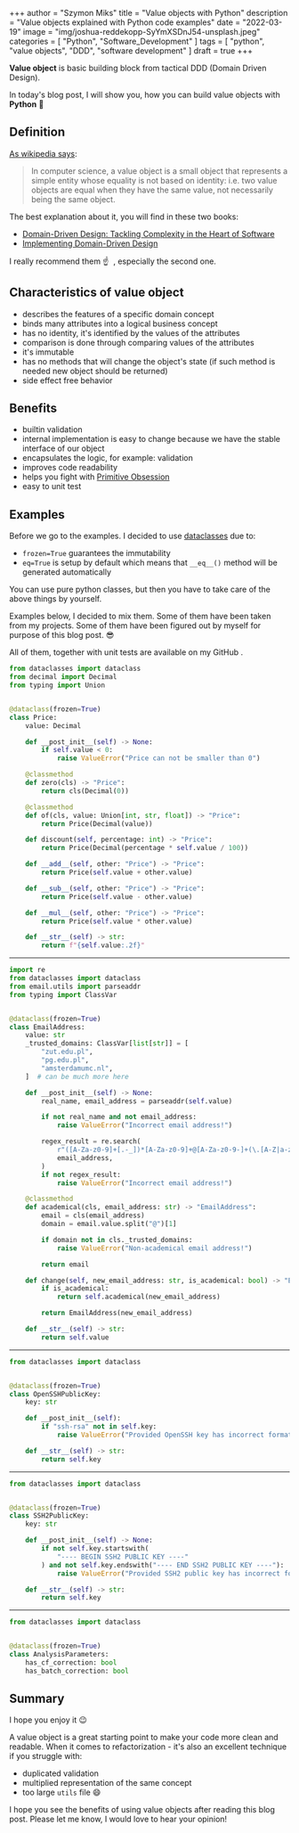 +++
author = "Szymon Miks"
title = "Value objects with Python"
description = "Value objects explained with Python code examples"
date = "2022-03-19"
image = "img/joshua-reddekopp-SyYmXSDnJ54-unsplash.jpeg"
categories = [
     "Python", "Software_Development"
]
tags = [
    "python", "value objects", "DDD", "software development"
]
draft = true
+++

**Value object** is basic building block from tactical DDD (Domain Driven Design).

In today's blog post, I will show you, how you can build value objects with **Python** :snake:

## Definition

[As wikipedia says](https://en.wikipedia.org/wiki/Value_object):
> In computer science, a value object is a small object that represents a simple entity whose equality is not based on identity: i.e. two value objects are equal when they have the same value, not necessarily being the same object.

The best explanation about it, you will find in these two books:
- [Domain-Driven Design: Tackling Complexity in the Heart of Software](https://www.amazon.com/Domain-Driven-Design-Tackling-Complexity-Software/dp/0321125215/)
- [Implementing Domain-Driven Design](https://www.amazon.com/Implementing-Domain-Driven-Design-Vaughn-Vernon/dp/0321834577)

I really recommend them :point_up: &nbsp;, especially the second one.


## Characteristics of value object
- describes the features of a specific domain concept
- binds many attributes into a logical business concept
- has no identity, it's identified by the values of the attributes
- comparison is done through comparing values of the attributes
- it's immutable
- has no methods that will change the object's state (if such method is needed new object should be returned)
- side effect free behavior


## Benefits
- builtin validation
- internal implementation is easy to change because we have the stable interface of our object
- encapsulates the logic, for example: validation
- improves code readability
- helps you fight with [Primitive Obsession](https://refactoring.guru/smells/primitive-obsession)
- easy to unit test

## Examples

Before we go to the examples. I decided to use [dataclasses](https://docs.python.org/3/library/dataclasses.html) due to:
- `frozen=True` guarantees the immutability
- `eq=True` is setup by default which means that `__eq__()` method will be generated automatically

You can use pure python classes, but then you have to take care of the above things by yourself.

Examples below, I decided to mix them. 
Some of them have been taken from my projects. 
Some of them have been figured out by myself for purpose of this blog post. :sunglasses:

All of them, together with unit tests are available on my GitHub <link here>.

```python
from dataclasses import dataclass
from decimal import Decimal
from typing import Union


@dataclass(frozen=True)
class Price:
    value: Decimal

    def __post_init__(self) -> None:
        if self.value < 0:
            raise ValueError("Price can not be smaller than 0")

    @classmethod
    def zero(cls) -> "Price":
        return cls(Decimal(0))

    @classmethod
    def of(cls, value: Union[int, str, float]) -> "Price":
        return Price(Decimal(value))

    def discount(self, percentage: int) -> "Price":
        return Price(Decimal(percentage * self.value / 100))

    def __add__(self, other: "Price") -> "Price":
        return Price(self.value + other.value)

    def __sub__(self, other: "Price") -> "Price":
        return Price(self.value - other.value)

    def __mul__(self, other: "Price") -> "Price":
        return Price(self.value * other.value)

    def __str__(self) -> str:
        return f"{self.value:.2f}"

```

---

```python
import re
from dataclasses import dataclass
from email.utils import parseaddr
from typing import ClassVar


@dataclass(frozen=True)
class EmailAddress:
    value: str
    _trusted_domains: ClassVar[list[str]] = [
        "zut.edu.pl",
        "pg.edu.pl",
        "amsterdamumc.nl",
    ]  # can be much more here

    def __post_init__(self) -> None:
        real_name, email_address = parseaddr(self.value)

        if not real_name and not email_address:
            raise ValueError("Incorrect email address!")

        regex_result = re.search(
            r"([A-Za-z0-9]+[.-_])*[A-Za-z0-9]+@[A-Za-z0-9-]+(\.[A-Z|a-z]{2,})+",
            email_address,
        )
        if not regex_result:
            raise ValueError("Incorrect email address!")

    @classmethod
    def academical(cls, email_address: str) -> "EmailAddress":
        email = cls(email_address)
        domain = email.value.split("@")[1]

        if domain not in cls._trusted_domains:
            raise ValueError("Non-academical email address!")

        return email

    def change(self, new_email_address: str, is_academical: bool) -> "EmailAddress":
        if is_academical:
            return self.academical(new_email_address)

        return EmailAddress(new_email_address)

    def __str__(self) -> str:
        return self.value

```

---

```python
from dataclasses import dataclass


@dataclass(frozen=True)
class OpenSSHPublicKey:
    key: str

    def __post_init__(self):
        if "ssh-rsa" not in self.key:
            raise ValueError("Provided OpenSSH key has incorrect format!")

    def __str__(self) -> str:
        return self.key

```

---

```python
from dataclasses import dataclass


@dataclass(frozen=True)
class SSH2PublicKey:
    key: str

    def __post_init__(self) -> None:
        if not self.key.startswith(
            "---- BEGIN SSH2 PUBLIC KEY ----"
        ) and not self.key.endswith("---- END SSH2 PUBLIC KEY ----"):
            raise ValueError("Provided SSH2 public key has incorrect format!")

    def __str__(self) -> str:
        return self.key

```

---

```python
from dataclasses import dataclass


@dataclass(frozen=True)
class AnalysisParameters:
    has_cf_correction: bool
    has_batch_correction: bool

```

## Summary

I hope you enjoy it :wink:

A value object is a great starting point to make your code more clean and readable.
When it comes to refactorization - it's also an excellent technique if you struggle with:
- duplicated validation
- multiplied representation of the same concept
- too large `utils` file :smile: 

I hope you see the benefits of using value objects after reading this blog post. 
Please let me know, I would love to hear your opinion!
